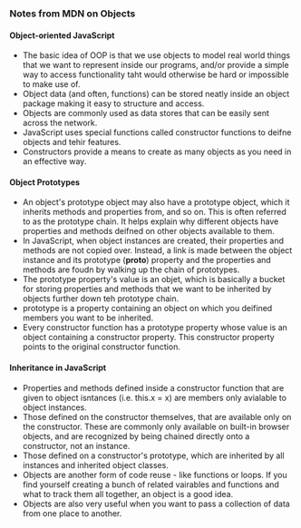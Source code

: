 ### Notes from MDN on Objects

#### Object-oriented JavaScript
* The basic idea of OOP is that we use objects to model real world things that we want to represent inside our programs, and/or provide a simple way to access functionality taht would otherwise be hard or impossible to make use of.
* Object data (and often, functions) can be stored neatly inside an object package making it easy to structure and access.
* Objects are commonly used as data stores that can be easily sent across the network.
* JavaScript uses special functions called constructor functions to deifne objects and tehir features. 
* Constructors provide a means to create as many objects as you need in an effective way.
  
  
#### Object Prototypes
* An object's prototype object may also have a prototype object, which it inherits methods and properties from, and so on. This is often referred to as the prototype chain. It helps explain why different objects have properties and methods deifned on other objects available to them.
* In JavaScript, when object instances are created, their properties and methods are not copied over. Instead, a link is made between the object instance and its prototype (__proto__) property and the properties and methods are foudn by walking up the chain of prototypes.
* The prototype property's value is an objet, which is basically a bucket for storing properties and methods that we want to be inherited by objects further down teh prototype chain.
* prototype is a property containing an object on which you deifined members you want to be inherited.
* Every constructor function has a prototype property whose value is an object containing a constructor property. This constructor property points to the original constructor function.  

#### Inheritance in JavaScript
* Properties and methods defined inside a constructor function that are given to object isntances (i.e. this.x = x) are members only avialable to object instances.
* Those defined on the constructor themselves, that are available only on the constructor. These are commonly only available on built-in browser objects, and are recognized by being chained directly onto a constructor, not an instance.
* Those defined on a constructor's prototype, which are inherited by all instances and inherited object classes.
* Objects are another form of code reuse - like functions or loops. If you find yourself creating a bunch of related vairables and functions and what to track them all together, an object is a good idea.
* Objects are also very useful when you want to pass a collection of data from one place to another.  